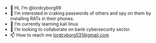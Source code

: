- 👋 Hi, I’m @lordcyborg69
- 👀 I’m interested in craking passwords of others and spy on them by installing RATs in their phones.
- 🌱 I’m currently learning kali linux
- 💞️ I’m looking to collaborate on bank cybersecurity sector.
- 📫 How to reach me lordcyborg531@gmail.com

<!---
lordcyborg69/lordcyborg69 is a ✨ special ✨ repository because its `README.md` (this file) appears on your GitHub profile.
You can click the Preview link to take a look at your changes.
--->
